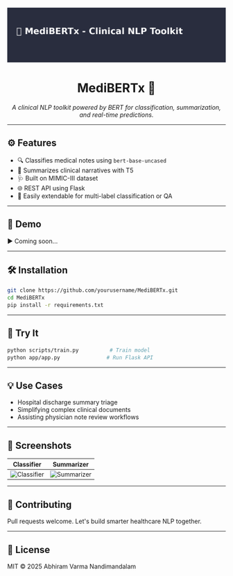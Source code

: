 <p align="center">
  <img src="assets/banner.png" width="800"/>
</p>

<h1 align="center">MediBERTx 🧠</h1>
<p align="center">
  <em>A clinical NLP toolkit powered by BERT for classification, summarization, and real-time predictions.</em>
</p>

---

## ⚙️ Features

- 🔍 Classifies medical notes using `bert-base-uncased`
- 📄 Summarizes clinical narratives with T5
- 🩺 Built on MIMIC-III dataset
- 🌐 REST API using Flask
- 💬 Easily extendable for multi-label classification or QA

---

## 🎥 Demo

▶️ Coming soon...

---

## 🛠️ Installation

```bash
git clone https://github.com/yourusername/MediBERTx.git
cd MediBERTx
pip install -r requirements.txt
```

---

## 🧪 Try It

```bash
python scripts/train.py          # Train model
python app/app.py               # Run Flask API
```

---

## 💡 Use Cases

- Hospital discharge summary triage
- Simplifying complex clinical documents
- Assisting physician note review workflows

---

## 📸 Screenshots

| Classifier | Summarizer |
|------------|------------|
| ![Classifier](assets/classifier_demo.png) | ![Summarizer](assets/summarizer_demo.png) |

---

## 🤝 Contributing

Pull requests welcome. Let's build smarter healthcare NLP together.

---

## 📜 License

MIT © 2025 Abhiram Varma Nandimandalam